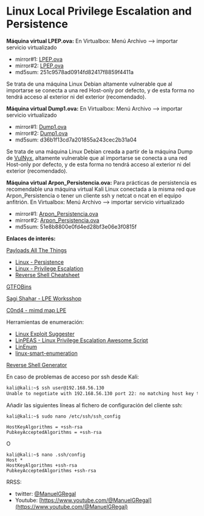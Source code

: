 # Linux Local Privilege Escalation and Persistence

**Máquina virtual LPEP.ova:**
En Virtualbox: Menú Archivo --> importar servicio virtualizado
- mirror#1: [LPEP.ova](https://drive.google.com/file/d/1dTq2rq3cpb-1v5lMf6YWj-vq7bQbKj3A/view?usp=sharing)
- mirror#2: [LPEP.ova](https://drive.google.com/file/d/1qb-78PQYAILP3DXBbjRLEPGKgl6ncxDz/view?usp=sharing)
- md5sum: 251c9578ad0914fd82417f8859f4411a

Se trata de una máquina Linux Debian altamente vulnerable que al importarse se conecta a una red Host-only por defecto, y de esta forma no tendrá acceso al exterior ni del exterior (recomendado).

**Máquina virtual Dump1.ova:**
En Virtualbox: Menú Archivo --> importar servicio virtualizado
- mirror#1: [Dump1.ova](https://drive.google.com/file/d/1RlJ0EHfkfrNYbEJjBbcbhSZqVj53AVOp/view?usp=sharing)
- mirror#2: [Dump1.ova](https://drive.google.com/file/d/1TqrEcTHGS72NvABfQuusZAWuWLazd794/view?usp=sharing)
- md5sum: d36b1f13cd7a201855a243cec2b31a04

Se trata de una máquina Linux Debian creada a partir de la máquina Dump de [VulNyx](https://vulnyx.com), altamente vulnerable que al importarse se conecta a una red Host-only por defecto, y de esta forma no tendrá acceso al exterior ni del exterior (recomendado).

**Máquina virtual Arpon_Persistencia.ova:**
Para prácticas de persistencia es recomendable una máquina virtual Kali Linux conectada a la misma red que Arpon_Persistencia o tener un cliente ssh y netcat o ncat en el equipo anfitrión.
En Virtualbox: Menú Archivo --> importar servicio virtualizado
- mirror#1: [Arpon_Persistencia.ova]([https://drive.google.com/file/d/1kcTwiICw2GqjgxYFGehBrtVtt_XtOvt3/view?usp=sharing)
- mirror#2: [Arpon_Persistencia.ova](https://drive.google.com/file/d/1SHB-Es4TZQjjKR4cYycTuc4NrE0lkz_l/view?usp=sharing)
- md5sum: 51e8b8800e0fd4ed28bf3e06e3f0815f

**Enlaces de interés:**

[Payloads All The Things](https://github.com/swisskyrepo/PayloadsAllTheThings)
- [Linux - Persistence](https://swisskyrepo.github.io/InternalAllTheThings/redteam/persistence/linux-persistence/)
- [Linux - Privilege Escalation](https://swisskyrepo.github.io/InternalAllTheThings/redteam/escalation/linux-privilege-escalation/)
- [Reverse Shell Cheatsheet](https://swisskyrepo.github.io/InternalAllTheThings/cheatsheets/shell-reverse-cheatsheet/)

[GTFOBins](https://gtfobins.github.io/)

[Sagi Shahar - LPE Worksshop](https://github.com/sagishahar/lpeworkshop)

[C0nd4 - mimd map LPE](https://github.com/C0nd4/OSCP-Priv-Esc)

Herramientas de enumeración:
- [Linux Exploit Suggester](https://github.com/The-Z-Labs/linux-exploit-suggester)
- [LinPEAS - Linux Privilege Escalation Awesome Script](https://github.com/carlospolop/PEASS-ng/tree/master/linPEAS)
- [LinEnum](https://github.com/rebootuser/LinEnum)
- [linux-smart-enumeration](https://github.com/diego-treitos/linux-smart-enumeration)

[Reverse Shell Generator](https://www.revshells.com/)

En caso de problemas de acceso por ssh desde Kali:
```bash
kali@kali:~$ ssh user@192.168.56.130      
Unable to negotiate with 192.168.56.130 port 22: no matching host key type found. Their offer: ssh-rsa,ssh-dss
```
Añadir las siguientes líneas al fichero de configuración del cliente ssh:
```
kali@kali:~$ sudo nano /etc/ssh/ssh_config

HostKeyAlgorithms = +ssh-rsa
PubkeyAcceptedAlgorithms = +ssh-rsa
```
O
```
kali@kali:~$ nano .ssh/config
Host *
HostKeyAlgorithms +ssh-rsa
PubkeyAcceptedAlgorithms +ssh-rsa
```

RRSS:
- twitter: [@ManuelGRegal](https://twitter.com/@ManuelGRegal)
- Youtube: [https://www.youtube.com/@ManuelGRegal](https://www.youtube.com/@ManuelGRegal)
